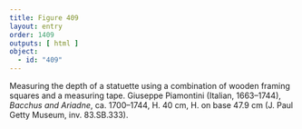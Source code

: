 ```yaml
---
title: Figure 409
layout: entry
order: 1409
outputs: [ html ]
object:
  - id: "409"
---
```


Measuring the depth of a statuette using a combination of wooden framing squares and a measuring tape. Giuseppe Piamontini (Italian, 1663–1744), *Bacchus and Ariadne*, ca. 1700–1744, H. 40 cm, H. on base 47.9 cm (J. Paul Getty Museum, inv. 83.SB.333).
